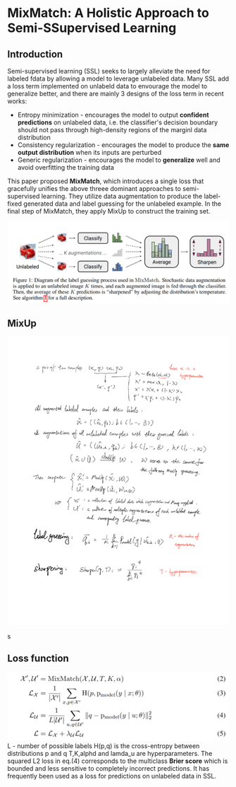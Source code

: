 # MixMatch: A Holistic Approach to Semi-SSupervised Learning

## Introduction
Semi-supervised learning (SSL) seeks to largely alleviate the need for labeled fdata by allowing a model to leverage unlabeled data. Many SSL add a loss term implemented on unlabeld data to envourage the model to generalize better, and there are mainly 3 designs of the loss term in recent works:
* Entropy minimization - encourages the model to output __confident predictions__ on unlabeled data, i.e. the classifier's decision boundary should not pass through high-density regions of the marginl data distribution
* Consistency regularization - encourages the model to produce the __same output distribution__ when its inputs are perturbed
* Generic regularization - encourages the model to __generalize__ well and avoid overfitting the training data  

This paper proposed __MixMatch__, which introduces a single loss that gracefully unifies the above threee dominant approaches to semi-supervised learning. They utilize data augmentation to produce the label-fixed generated data and label guessing for the unlabeled example. In the final step of MixMatch, they apply MixUp to construct the training set.

![](MixUpDiagram.png)
## MixUp
![](MixUp.png)

s
## Loss function
![](MixUpEquation.png)
L - number of possible labels
H(p,q) is the cross-entropy between distributions p and q
T,K,alphd and lamda_u are hyperparameters.
The squared L2 loss in eq.(4) corresponds to the multiclass __Brier score__ which is bounded and less sensitive to completely incorrect predictions. It has frequently been used as a loss for predictions on unlabeled data in SSL.
